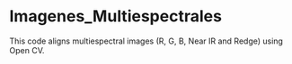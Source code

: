 # Imagenes_Multiespectrales

This code aligns multiespectral images (R, G, B, Near IR and Redge) using Open CV.
